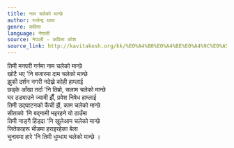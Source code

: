 ```yaml
---
title: नाम चलेको मान्छे
author: राजेन्द्र थापा
genre: कविता
language: नेपाली
source: नेपाली - कविता कोश
source_link: http://kavitakosh.org/kk/%E0%A4%B0%E0%A4%BE%E0%A4%9C%E0%A5%87%E0%A4%A8%E0%A5%8D%E0%A4%A6%E0%A5%8D%E0%A4%B0_%E0%A4%A5%E0%A4%BE%E0%A4%AA%E0%A4%BE
---
```


तिमी मनपरी गर्नमा नाम चलेको मान्छे  
खोटै भए 'नि बजारमा दाम चलेको मान्छे  
झुकी दर्शन नगरी नदेख्ने कोही हाम्लाई  
छड्के आँखा तर्दा 'नि तिम्रो, सलाम चलेको मान्छे  
घर ठड्याउने ज्यामी झैँ, प्रवेश निषेध हाम्लाई  
तिमी उद्घाटनको कैंची झैं, काम चलेको मान्छे  
सीताको 'नि बद्‍नामी भइरहने यो ठाउँमा  
तिमी नाङ्गै हिंड्दा 'नि खुलेआम चलेको मान्छे  
जितेकाहरू भीडमा हराइरहेका बेला  
चुनावमा हारे 'नि तिमी धुम्धाम चलेको मान्छे ।

